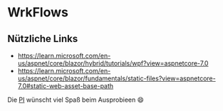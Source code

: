 ﻿# WrkFlows

## Nützliche Links

* https://learn.microsoft.com/en-us/aspnet/core/blazor/hybrid/tutorials/wpf?view=aspnetcore-7.0
* https://learn.microsoft.com/en-us/aspnet/core/blazor/fundamentals/static-files?view=aspnetcore-7.0#static-web-asset-base-path

Die [PI](https://www.pi-informatik.berlin/softwareentwicklung/) wünscht viel Spaß beim Ausprobieen &#128516;
